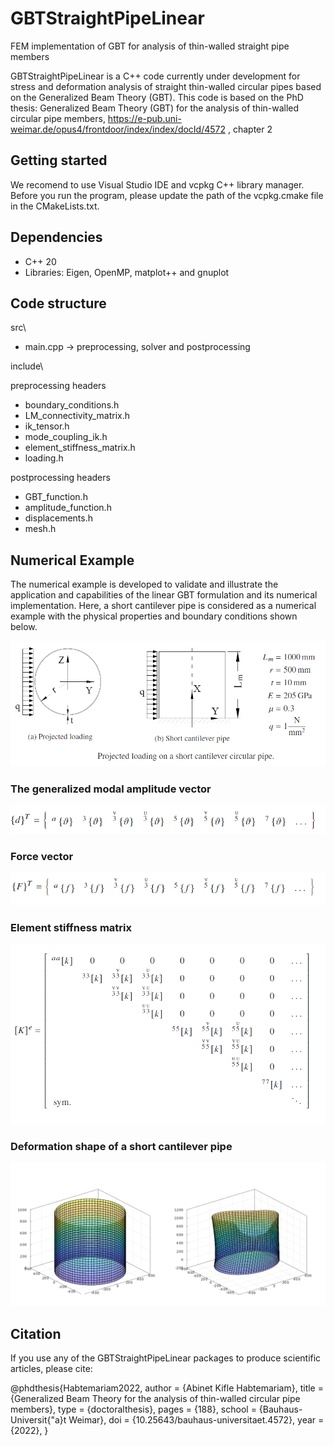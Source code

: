 # GBTStraightPipeLinear
FEM implementation of GBT for analysis of thin-walled straight pipe members 


GBTStraightPipeLinear is a C++ code currently under development for stress and deformation analysis of straight thin-walled circular pipes based on the Generalized Beam Theory (GBT). This code is based on the PhD thesis: Generalized Beam Theory (GBT) for the analysis of thin-walled circular pipe members, https://e-pub.uni-weimar.de/opus4/frontdoor/index/index/docId/4572 , chapter 2



## Getting started

We recomend to use Visual Studio IDE and vcpkg C++ library manager.  Before you run the program, please update the path of the vcpkg.cmake file in the CMakeLists.txt.


## Dependencies
 * C++ 20
 * Libraries: Eigen, OpenMP, matplot++ and gnuplot

## Code structure
 src\
 * main.cpp -> preprocessing, solver and postprocessing
 
 include\
 
 preprocessing headers 
 
 * boundary_conditions.h	
 * LM_connectivity_matrix.h
 * ik_tensor.h
 * mode_coupling_ik.h	
 * element_stiffness_matrix.h
 * loading.h	
 
 postprocessing headers
 
 * GBT_function.h	
 * amplitude_function.h	
 * displacements.h	
 * mesh.h
## Numerical Example
The numerical example is developed to validate and illustrate the application and capabilities of the linear GBT formulation and its numerical implementation. Here, a short cantilever pipe is considered as a numerical example with the physical properties and boundary conditions shown below.

![example](https://github.com/AbinetKH/GBTStraightPipeLinear/blob/master/doc/example.png)



### The generalized modal amplitude vector
![The generalized modal amplitude vector](https://github.com/AbinetKH/GBTStraightPipeLinear/blob/master/doc/dispVector.png)

### Force vector
![Force vector](https://github.com/AbinetKH/GBTStraightPipeLinear/blob/master/doc/externalForceVector.png)

### Element stiffness matrix
![Element stiffness matrix](https://github.com/AbinetKH/GBTStraightPipeLinear/blob/master/doc/stiffnessmatrix.png)

### Deformation shape of a short cantilever pipe
![Deformation shape of a short cantilever pipe](https://github.com/AbinetKH/GBTStraightPipeLinear/blob/master/doc/plot.png)

Citation
--------

If you use any of the GBTStraightPipeLinear packages to produce scientific articles, please cite:

@phdthesis{Habtemariam2022,
  author      = {Abinet Kifle Habtemariam},
  title       = {Generalized Beam Theory for the analysis of thin-walled circular pipe members},
  type        = {doctoralthesis},
  pages       = {188},
  school      = {Bauhaus-Universit{\"a}t Weimar},
  doi       = {10.25643/bauhaus-universitaet.4572},
  year        = {2022},
}
 
